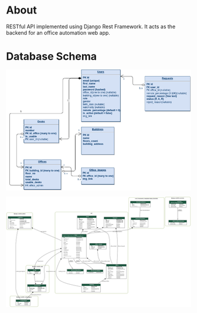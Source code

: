 # About

RESTful API implemented using Django Rest Framework. 
It acts as the backend for an office automation web app.  

# Database Schema

![alt text](database_schema.png)

![alt text](database.png)
